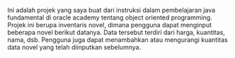 Ini adalah projek yang saya buat dari instruksi dalam pembelajaran java fundamental di oracle academy tentang object oriented programming.
Projek ini berupa inventaris novel, dimana pengguna dapat menginput beberapa novel berikut datanya. 
Data tersebut terdiri dari harga, kuantitas, nama, dsb. 
Pengguna juga dapat menambahkan atau mengurangi kuantitas data novel yang telah diinputkan sebelumnya.
